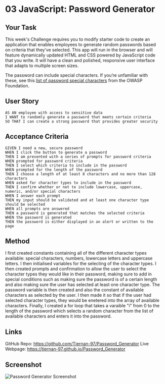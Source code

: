 # 03 JavaScript: Password Generator

## Your Task

This week's Challenge requires you to modify starter code to create an application that enables employees to generate random passwords based on criteria that they’ve selected. This app will run in the browser and will feature dynamically updated HTML and CSS powered by JavaScript code that you write. It will have a clean and polished, responsive user interface that adapts to multiple screen sizes.

The password can include special characters. If you’re unfamiliar with these, see this [list of password special characters](https://www.owasp.org/index.php/Password_special_characters) from the OWASP Foundation.

## User Story

```
AS AN employee with access to sensitive data
I WANT to randomly generate a password that meets certain criteria
SO THAT I can create a strong password that provides greater security
```

## Acceptance Criteria

```
GIVEN I need a new, secure password
WHEN I click the button to generate a password
THEN I am presented with a series of prompts for password criteria
WHEN prompted for password criteria
THEN I select which criteria to include in the password
WHEN prompted for the length of the password
THEN I choose a length of at least 8 characters and no more than 128 characters
WHEN asked for character types to include in the password
THEN I confirm whether or not to include lowercase, uppercase, numeric, and/or special characters
WHEN I answer each prompt
THEN my input should be validated and at least one character type should be selected
WHEN all prompts are answered
THEN a password is generated that matches the selected criteria
WHEN the password is generated
THEN the password is either displayed in an alert or written to the page
```


## Method

I first created constants containing all of the different character types available: special characters, numbers, lowercase letters and uppercase letters. I then initialised variables for the selecting of the character types. I then created prompts and confirmation to allow the user to select the character types they would like in their password, making sure to add in special conditions such as making sure the password is of a certain length and also making sure the user has selected at least one character type. The password variable is then created and also the constant of available characters as selected by the user. I then made it so that if the user had selected character types, they would be enetered into the array of available characters. Finally, I created a for loop that takes a varaible "i" from 0 to the length of the password which selects a random character from the list of available characters and enters it into the password.

## Links

GitHub Repo: https://github.com/Tiernan-97/Password_Generator
Live Webpage: https://tiernan-97.github.io/Password_Generator

## Screenshot
<img href="./PassGenScreenShot.png" alt="Password Generator Screenshot">